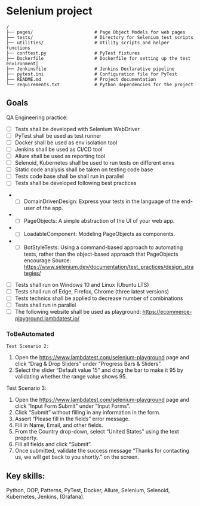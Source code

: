 # Selenium project
```
/
├── pages/                       # Page Object Models for web pages
├── tests/                       # Directory for Selenium test scripts
├── utilities/                   # Utility scripts and helper functions
├── conftest.py                  # PyTest fixtures
├── Dockerfile                   # Dockerfile for setting up the test environment│
├── Jenkinsfile                  # Jenkins Declarative pipeline
├── pytest.ini                   # Configuration file for PyTest
├── README.md                    # Project documentation
└── requirements.txt             # Python dependencies for the project
```

## Goals
QA Engineering practice:
- [ ] Tests shall be developed with Selenium WebDriver
- [ ] PyTest shall be used as test runner
- [ ] Docker shall be used as env isolation tool
- [ ] Jenkins shall be used as CI/CD tool
- [ ] Allure shall be used as reporting tool
- [ ] Selenoid, Kubernetes shall be used to run tests on different envs
- [ ] Static code analysis shall be taken on testing code base
- [ ] Tests code base shall be shall run in parallel
- [ ] Tests shall be developed following best practices
- - [ ] DomainDrivenDesign: Express your tests in the language of the end-user of the app. 
- - [ ] PageObjects: A simple abstraction of the UI of your web app. 
- - [ ] LoadableComponent: Modeling PageObjects as components. 
- - [ ] BotStyleTests: Using a command-based approach to automating tests, rather than the object-based approach that PageObjects encourage
Source: https://www.selenium.dev/documentation/test_practices/design_strategies/
- [ ] Tests shall run on Windows 10 and Linux (Ubuntu LTS)
- [ ] Tests shall run of Edge, Firefox, Chrome (three latest versions)
- [ ] Tests technics shall be applied to decrease number of combinations
- [ ] Tests shall run in parallel
- [ ] The following website shall be used as playground: https://ecommerce-playground.lambdatest.io/

### ToBeAutomated
    Test Scenario 2:
1. Open the https://www.lambdatest.com/selenium-playground page and
click “Drag & Drop Sliders” under “Progress Bars & Sliders”.
2. Select the slider “Default value 15” and drag the bar to make it 95 by
validating whether the range value shows 95.


Test Scenario 3:
1. Open the https://www.lambdatest.com/selenium-playground page and
click “Input Form Submit” under “Input Forms”.
2. Click “Submit” without filling in any information in the form.
3. Assert “Please fill in the fields” error message.
4. Fill in Name, Email, and other fields.
5. From the Country drop-down, select “United States” using the text
property.
6. Fill all fields and click “Submit”.
7. Once submitted, validate the success message “Thanks for contacting
us, we will get back to you shortly.” on the screen.

## Key skills:
Python, OOP, Patterns, PyTest, Docker, Allure, Selenium, Selenoid, Kubernetes, Jenkins, (Grafana).